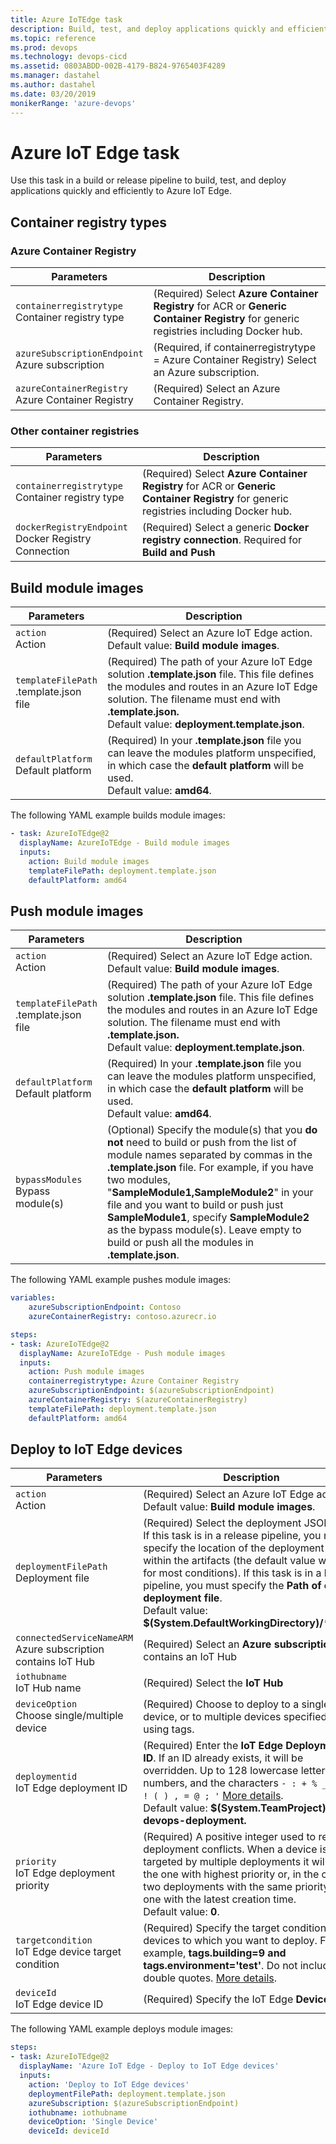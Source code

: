 ```yaml
---
title: Azure IoTEdge task
description: Build, test, and deploy applications quickly and efficiently to Azure IoT Edge
ms.topic: reference
ms.prod: devops
ms.technology: devops-cicd
ms.assetid: 0803ABDD-002B-4179-B824-9765403F4289
ms.manager: dastahel
ms.author: dastahel
ms.date: 03/20/2019
monikerRange: 'azure-devops'
---
```


# Azure IoT Edge task

Use this task in a build or release pipeline to build, test, and deploy applications quickly and efficiently to Azure IoT Edge.

## Container registry types

### Azure Container Registry

<table><thead><tr><th>Parameters</th><th>Description</th></tr></thead>
<tr><td><code>containerregistrytype</code><br/>Container registry type</td><td>(Required) Select <b>Azure Container Registry</b> for ACR or <b>Generic Container Registry</b> for generic registries including Docker hub.</td></tr>
<tr><td><code>azureSubscriptionEndpoint</code><br/>Azure subscription</td><td>(Required, if containerregistrytype = Azure Container Registry) Select an Azure subscription.</td></tr>
<tr><td><code>azureContainerRegistry</code><br/>Azure Container Registry</td><td>(Required) Select an Azure Container Registry.</td></tr>
</table>

### Other container registries

<table><thead><tr><th>Parameters</th><th>Description</th></tr></thead>
<tr><td><code>containerregistrytype</code><br/>Container registry type</td><td>(Required) Select <b>Azure Container Registry</b> for ACR or <b>Generic Container Registry</b> for generic registries including Docker hub.</td></tr>
<tr><td><code>dockerRegistryEndpoint</code><br/>Docker Registry Connection</td><td>(Required) Select a generic <b>Docker registry connection</b>. Required for <b>Build and Push</b></td></tr>
</table>

## Build module images

<table><thead><tr><th>Parameters</th><th>Description</th></tr></thead>
<tr><td><code>action</code><br/>Action</td><td>(Required) Select an Azure IoT Edge action.<br/>Default value: <b>Build module images</b>.</td></tr>
<tr><td><code>templateFilePath</code><br/>.template.json file</td><td>(Required) The path of your Azure IoT Edge solution <b>.template.json</b> file. This file defines the modules and routes in an Azure IoT Edge solution. The filename must end with <b>.template.json.</b><br/>Default value: <b>deployment.template.json</b>.</td></tr>
<tr><td><code>defaultPlatform</code><br/>Default platform</td><td>(Required) In your <b>.template.json</b> file you can leave the modules platform unspecified, in which case the <b>default platform</b> will be used.<br/>Default value: <b>amd64</b>.</td></tr>
</table>

The following YAML example builds module images:

```YAML
- task: AzureIoTEdge@2
  displayName: AzureIoTEdge - Build module images
  inputs:
    action: Build module images
    templateFilePath: deployment.template.json
    defaultPlatform: amd64  
```

## Push module images

<table><thead><tr><th>Parameters</th><th>Description</th></tr></thead>
<tr><td><code>action</code><br/>Action</td><td>(Required) Select an Azure IoT Edge action.<br/>Default value: <b>Build module images</b>.</td></tr>
<tr><td><code>templateFilePath</code><br/>.template.json file</td><td>(Required) The path of your Azure IoT Edge solution <b>.template.json</b> file. This file defines the modules and routes in an Azure IoT Edge solution. The filename must end with <b>.template.json.</b><br/>Default value: <b>deployment.template.json</b>.</td></tr>
<tr><td><code>defaultPlatform</code><br/>Default platform</td><td>(Required) In your <b>.template.json</b> file you can leave the modules platform unspecified, in which case the <b>default platform</b> will be used.<br/>Default value: <b>amd64</b>.</td></tr>
<tr><td><code>bypassModules</code><br/>Bypass module(s)</td><td>(Optional) Specify the module(s) that you <b>do not</b> need to build or push from the list of module names separated by commas in the <b>.template.json</b> file. For example, if you have two modules, &quot;<b>SampleModule1,SampleModule2</b>&quot; in your file and you want to build or push just <b>SampleModule1</b>, specify <b>SampleModule2</b> as the bypass module(s). Leave empty to build or push all the modules in <b>.template.json</b>.
</table>

The following YAML example pushes module images:

```YAML
variables:
    azureSubscriptionEndpoint: Contoso
    azureContainerRegistry: contoso.azurecr.io

steps:    
- task: AzureIoTEdge@2
  displayName: AzureIoTEdge - Push module images
  inputs:
    action: Push module images
    containerregistrytype: Azure Container Registry
    azureSubscriptionEndpoint: $(azureSubscriptionEndpoint)
    azureContainerRegistry: $(azureContainerRegistry)
    templateFilePath: deployment.template.json
    defaultPlatform: amd64  
```

## Deploy to IoT Edge devices

<table><thead><tr><th>Parameters</th><th>Description</th></tr></thead>
<tr><td><code>action</code><br/>Action</td><td>(Required) Select an Azure IoT Edge action.<br/>Default value: <b>Build module images</b>.</td></tr>
<tr><td><code>deploymentFilePath</code><br/>Deployment file</td><td>(Required) Select the deployment JSON file. If this task is in a release pipeline, you must specify the location of the deployment file within the artifacts (the default value works for most conditions). If this task is in a build pipeline, you must specify the <b>Path of output deployment file</b>.<br/>Default value: <b>$(System.DefaultWorkingDirectory)/<em>*/</em>.json.</b></td></tr>
<tr><td><code>connectedServiceNameARM</code><br/>Azure subscription contains IoT Hub</td><td>(Required) Select an <b>Azure subscription</b> that contains an IoT Hub</td></tr>
<tr><td><code>iothubname</code><br/>IoT Hub name</td><td>(Required) Select the <b>IoT Hub</b></td></tr>
<tr><td><code>deviceOption</code><br/>Choose single/multiple device</td><td>(Required) Choose to deploy to a single device, or to multiple devices specified by using tags.</td></tr>
<tr><td><code>deploymentid</code><br/>IoT Edge deployment ID</td><td>(Required) Enter the <b>IoT Edge Deployment ID</b>. If an ID already exists, it will be overridden. Up to 128 lowercase letters, numbers, and the characters <code>- : + % _ # * ? ! ( ) , = @ ; &#39;</code> <a href="https://docs.microsoft.com/azure/iot-edge/how-to-deploy-monitor#monitor-a-deployment">More details</a>.<br/>Default value: <b>$(System.TeamProject)-devops-deployment.</b></td></tr>
<tr><td><code>priority</code><br/>IoT Edge deployment priority</td><td>(Required) A positive integer used to resolve deployment conflicts. When a device is targeted by multiple deployments it will use the one with highest priority or, in the case of two deployments with the same priority, the one with the latest creation time.<br/>Default value: <b>0</b>.</td></tr>
<tr><td><code>targetcondition</code><br/>IoT Edge device target condition</td><td>(Required) Specify the target condition of the devices to which you want to deploy. For example, <b>tags.building=9 and tags.environment=&#39;test&#39;</b>. Do not include double quotes. <a href="https://docs.microsoft.com/azure/iot-edge/how-to-deploy-monitor#monitor-a-deployment">More details</a>.</td></tr>
<tr><td><code>deviceId</code><br/>IoT Edge device ID</td><td>(Required) Specify the IoT Edge <b>Device ID</b>.</td></tr>
</table>

The following YAML example deploys module images:
```YAML
steps:
- task: AzureIoTEdge@2
  displayName: 'Azure IoT Edge - Deploy to IoT Edge devices'
  inputs:
    action: 'Deploy to IoT Edge devices'
    deploymentFilePath: deployment.template.json
    azureSubscription: $(azureSubscriptionEndpoint)
    iothubname: iothubname
    deviceOption: 'Single Device'
    deviceId: deviceId
```






